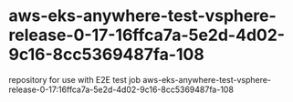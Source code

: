 # aws-eks-anywhere-test-vsphere-release-0-17-16ffca7a-5e2d-4d02-9c16-8cc5369487fa-108
repository for use with E2E test job aws-eks-anywhere-test-vsphere-release-0-17:16ffca7a-5e2d-4d02-9c16-8cc5369487fa-108
